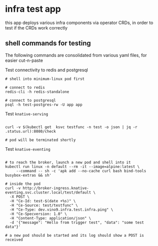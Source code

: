 # infra test app
this app deploys various infra components via operator CRDs, in order to test if the CRDs work correctly

## shell commands for testing
The following commands are consolidated from various yaml files, for easier cut-n-paste

Test connectivity to redis and postgresql
```shell
# shell into minimum-linux pod first

# connect to redis
redis-cli -h redis-standalone

# connect to postgresql
psql -h test-postgres-rw -U app app
```

Test  ```knative-serving```
```shell

curl -v $(kubectl get  ksvc testfunc -n test -o json | jq -r .status.url):8080/check

# pod will be terminated shortly
```

Test  ```knative-eventing```

```shell

# to reach the broker, launch a new pod and shell into it
kubectl run linux -n default --rm -it --image=alpine:latest \
     --command -- sh -c 'apk add --no-cache curl bash bind-tools busybox-extras && sh'

# inside the pod
curl -v http://broker-ingress.knative-eventing.svc.cluster.local/test/default \
  -X POST \
  -H "Ce-Id: test-$(date +%s)" \
  -H "Ce-Source: test/testfunc" \
  -H "Ce-Type: dev.vino9.infra.test.infra.ping" \
  -H "Ce-Specversion: 1.0" \
  -H "Content-Type: application/json" \
  -d '{"message": "Hello from trigger test", "data": "some test data"}'

# a new pod should be started and its log should show a POST is received
```
